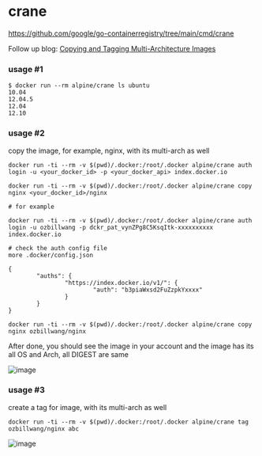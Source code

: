 # crane

https://github.com/google/go-containerregistry/tree/main/cmd/crane

Follow up blog: [Copying and Tagging Multi-Architecture Images](https://medium.com/@ozbillwang/multi-arch-image-copy-and-tag-a7d95c43e3b7)

### usage #1

```
$ docker run --rm alpine/crane ls ubuntu
10.04
12.04.5
12.04
12.10
```
### usage #2
copy the image, for example, nginx,  with its multi-arch as well
```
docker run -ti --rm -v $(pwd)/.docker:/root/.docker alpine/crane auth login -u <your_docker_id> -p <your_docker_api> index.docker.io

docker run -ti --rm -v $(pwd)/.docker:/root/.docker alpine/crane copy nginx <your_docker_id>/nginx

# for example

docker run -ti --rm -v $(pwd)/.docker:/root/.docker alpine/crane auth login -u ozbillwang -p dckr_pat_vynZPg8C5KsqItk-xxxxxxxxxx index.docker.io

# check the auth config file
more .docker/config.json

{
        "auths": {
                "https://index.docker.io/v1/": {
                        "auth": "b3piaWxsd2FuZzpkYxxxx"
                }
        }
}

docker run -ti --rm -v $(pwd)/.docker:/root/.docker alpine/crane copy nginx ozbillwang/nginx
```

After done, you should see the image in your account and the image has its all OS and Arch, all DIGEST are same

![image](https://github.com/alpine-docker/crane/assets/8954908/886021e7-e723-4ccf-afe1-c77e874c5cc0)

### usage #3
create a tag for image, with its multi-arch as well
```
docker run -ti --rm -v $(pwd)/.docker:/root/.docker alpine/crane tag  ozbillwang/nginx abc
```
![image](https://github.com/alpine-docker/crane/assets/8954908/8ea0046b-89c5-4488-b9d3-5ded4a751b98)
